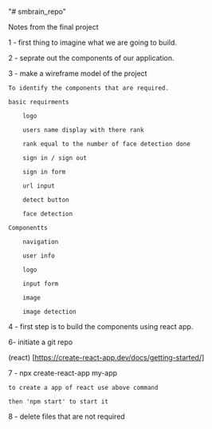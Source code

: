 "# smbrain_repo" 

Notes from the final project

1 - first thing to imagine what we are going to build.

2 - seprate out the components of our application.

3 - make a wireframe model of the project

    To identify the components that are required. 

    basic requirments

        logo

        users name display with there rank

        rank equal to the number of face detection done

        sign in / sign out

        sign in form

        url input

        detect button

        face detection 

    Componentts

        navigation

        user info

        logo 

        input form

        image

        image detection

4 - first step is to build the components using react app.

6- initiate a git repo

(react) [https://create-react-app.dev/docs/getting-started/]

7 - npx create-react-app my-app

    to create a app of react use above command

    then 'npm start' to start it

8 - delete files that are not required